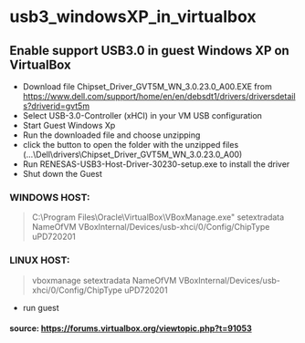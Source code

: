 # usb3_windowsXP_in_virtualbox

## Enable support USB3.0 in guest Windows XP on VirtualBox





* Download file Chipset_Driver_GVT5M_WN_3.0.23.0_A00.EXE from https://www.dell.com/support/home/en/en/debsdt1/drivers/driversdetails?driverid=gvt5m
* Select USB-3.0-Controller (xHCI) in your VM USB configuration
* Start Guest Windows Xp
* Run the downloaded file and choose unzipping
* click the button to open the folder with the unzipped files (...\Dell\drivers\Chipset_Driver_GVT5M_WN_3.0.23.0_A00)
* Run RENESAS-USB3-Host-Driver-30230-setup.exe to install the driver
* Shut down the Guest

### WINDOWS HOST:

> C:\Program Files\Oracle\VirtualBox\VBoxManage.exe" setextradata NameOfVM VBoxInternal/Devices/usb-xhci/0/Config/ChipType uPD720201

### LINUX HOST:

> vboxmanage setextradata NameOfVM VBoxInternal/Devices/usb-xhci/0/Config/ChipType uPD720201

* run guest



#### source: https://forums.virtualbox.org/viewtopic.php?t=91053
